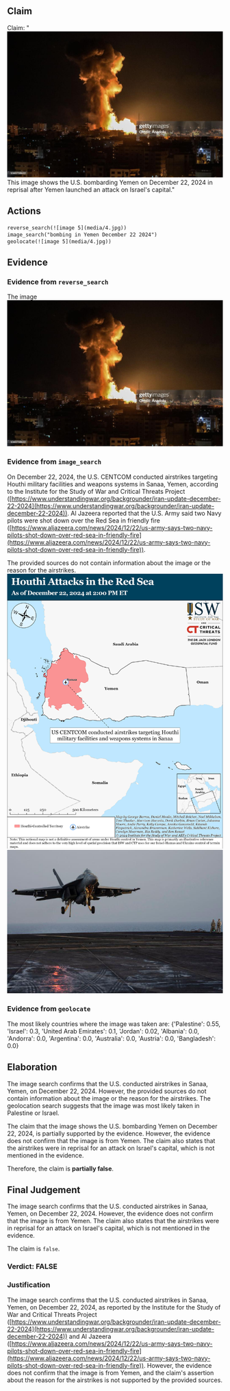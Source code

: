 ## Claim
Claim: "![image 5](media/4.jpg) This image shows the U.S. bombarding Yemen on December 22, 2024 in reprisal after Yemen launched an attack on Israel's capital."

## Actions
```
reverse_search(![image 5](media/4.jpg))
image_search("bombing in Yemen December 22 2024")
geolocate(![image 5](media/4.jpg))
```

## Evidence
### Evidence from `reverse_search`
The image ![image 5](media/4.jpg)

### Evidence from `image_search`
On December 22, 2024, the U.S. CENTCOM conducted airstrikes targeting Houthi military facilities and weapons systems in Sanaa, Yemen, according to the Institute for the Study of War and Critical Threats Project ([https://www.understandingwar.org/backgrounder/iran-update-december-22-2024](https://www.understandingwar.org/backgrounder/iran-update-december-22-2024)). Al Jazeera reported that the U.S. Army said two Navy pilots were shot down over the Red Sea in friendly fire ([https://www.aljazeera.com/news/2024/12/22/us-army-says-two-navy-pilots-shot-down-over-red-sea-in-friendly-fire](https://www.aljazeera.com/news/2024/12/22/us-army-says-two-navy-pilots-shot-down-over-red-sea-in-friendly-fire)).

The provided sources do not contain information about the image or the reason for the airstrikes. ![image 7858](media/2025-08-29_22-11-1756505479-594315.jpg) ![image 7862](media/2025-08-29_22-11-1756505491-063555.jpg)


### Evidence from `geolocate`
The most likely countries where the image was taken are: {'Palestine': 0.55, 'Israel': 0.3, 'United Arab Emirates': 0.1, 'Jordan': 0.02, 'Albania': 0.0, 'Andorra': 0.0, 'Argentina': 0.0, 'Australia': 0.0, 'Austria': 0.0, 'Bangladesh': 0.0}

## Elaboration
The image search confirms that the U.S. conducted airstrikes in Sanaa, Yemen, on December 22, 2024. However, the provided sources do not contain information about the image or the reason for the airstrikes. The geolocation search suggests that the image was most likely taken in Palestine or Israel.

The claim that the image shows the U.S. bombarding Yemen on December 22, 2024, is partially supported by the evidence. However, the evidence does not confirm that the image is from Yemen. The claim also states that the airstrikes were in reprisal for an attack on Israel's capital, which is not mentioned in the evidence.

Therefore, the claim is **partially false**.


## Final Judgement
The image search confirms that the U.S. conducted airstrikes in Sanaa, Yemen, on December 22, 2024. However, the evidence does not confirm that the image is from Yemen. The claim also states that the airstrikes were in reprisal for an attack on Israel's capital, which is not mentioned in the evidence.

The claim is `false`.

### Verdict: FALSE

### Justification
The image search confirms that the U.S. conducted airstrikes in Sanaa, Yemen, on December 22, 2024, as reported by the Institute for the Study of War and Critical Threats Project ([https://www.understandingwar.org/backgrounder/iran-update-december-22-2024](https://www.understandingwar.org/backgrounder/iran-update-december-22-2024)) and Al Jazeera ([https://www.aljazeera.com/news/2024/12/22/us-army-says-two-navy-pilots-shot-down-over-red-sea-in-friendly-fire](https://www.aljazeera.com/news/2024/12/22/us-army-says-two-navy-pilots-shot-down-over-red-sea-in-friendly-fire)). However, the evidence does not confirm that the image is from Yemen, and the claim's assertion about the reason for the airstrikes is not supported by the provided sources.
